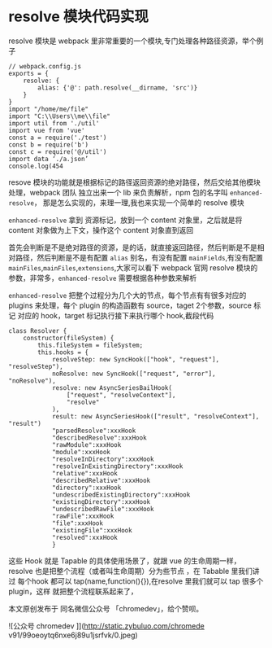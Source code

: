
# resolve 模块代码实现

resolve 模块是 webpack 里非常重要的一个模块,专门处理各种路径资源，举个例子
```
// webpack.config.js
exports = {
    resolve: {
        alias: {'@': path.resolve(__dirname, 'src')}
    }
}
import "/home/me/file"
import "C:\\Users\\me\\file"
import util from './util'
import vue from 'vue'
const a = require('./test')
const b = require('b')
const c = require('@/util')
import data ‘./a.json’
console.log(454
``` 

resove 模块的功能就是根据标记的路径返回资源的绝对路径，然后交给其他模块处理，webpack 团队 独立出来一个 lib 来负责解析，npm 包的名字叫 `enhanced-resolve`，
那是怎么实现的，来理一理,我也来实现一个简单的 resolve 模块

`enhanced-resolve` 拿到 资源标记，放到一个 content 对象里，之后就是将 content 对象做为上下文，操作这个 content 对象直到返回

首先会判断是不是绝对路径的资源，是的话，就直接返回路径，然后判断是不是相对路径，然后判断是不是有配置  `alias` 别名，有没有配置 `mainFields`,有没有配置 `mainFiles`,`mainFiles`,`extensions`,大家可以看下 webpack 官网 resolve 模块的参数，非常多，`enhanced-resolve` 需要根据各种参数来解析

`enhanced-resolve` 把整个过程分为几个大的节点，每个节点有有很多对应的 plugins 来处理，每个 plugin 的构造函数有 source，taget 2个参数，source 标记 对应的 hook，target 标记执行接下来执行哪个 hook,截段代码

```
class Resolver {
	constructor(fileSystem) {
		this.fileSystem = fileSystem;
		this.hooks = {
			resolveStep: new SyncHook(["hook", "request"], "resolveStep"),
			noResolve: new SyncHook(["request", "error"], "noResolve"),
			resolve: new AsyncSeriesBailHook(
				["request", "resolveContext"],
				"resolve"
			),
			result: new AsyncSeriesHook(["result", "resolveContext"], "result")
            "parsedResolve":xxxHook
            "describedResolve":xxxHook
            "rawModule":xxxHook
            "module":xxxHook
            "resolveInDirectory":xxxHook
            "resolveInExistingDirectory":xxxHook
            "relative":xxxHook
            "describedRelative":xxxHook
            "directory":xxxHook
            "undescribedExistingDirectory":xxxHook
            "existingDirectory":xxxHook
            "undescribedRawFile":xxxHook
            "rawFile":xxxHook
            "file":xxxHook
            "existingFile":xxxHook
            "resolved":xxxHook
            }
```
这些 Hook 就是 Tapable 的具体使用场景了，就跟 vue 的生命周期一样，resolve 也是把整个流程（或者叫生命周期）分为些节点 ，在 Tabable 里我们讲过 每个hook 都可以 tap(name,function(){}),在resolve 里我们就可以 tap 很多个plugin，这样 就把整个流程联系起来了，




本文原创发布于 同名微信公众号 「chromedev」，给个赞呗。 

![公众号 chromedev ]](http://static.zybuluo.com/chromede v91/99oeoytq6nxe6j89u1jsrfvk/0.jpeg)


